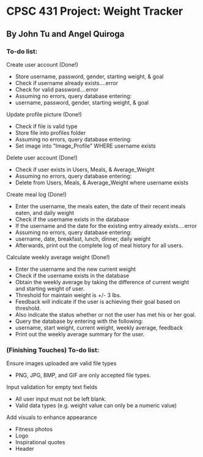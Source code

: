 # CPSC 431 Project: Weight Tracker
## By John Tu and Angel Quiroga

### To-do list:
Create user account (Done!) 
  - Store username, password, gender, starting weight, & goal
  - Check if username already exists....error
  - Check for valid password....error
  - Assuming no errors, query database entering:
  - username, password, gender, starting weight, & goal <br>

Update profile picture (Done!) 
  - Check if file is valid type
  - Store file into profiles folder
  - Assuming no errors, query database entering:
  - Set image into "Image_Profile" WHERE username exists <br>

Delete user account (Done!) 
  - Check if user exists in Users, Meals, & Average_Weight
  - Assuming no errors, query database entering:
  - Delete from Users, Meals, & Average_Weight where username exists <br>
  
Create meal log (Done!) 
  - Enter the username, the meals eaten, the date of their recent meals eaten, and daily weight
  - Check if the username exists in the database
  - If the username and the date for the existing entry already exists....error
  - Assuming no errors, query database entering:
  - username, date, breakfast, lunch, dinner, daily weight
  - Afterwards, print out the complete log of meal history for all users.<br>

Calculate weekly average weight (Done!) 
  - Enter the username and the new current weight
  - Check if the username exists in the database
  - Obtain the weekly average by taking the difference of current weight and starting weight of user.
  - Threshold for maintain weight is +/- 3 lbs.
  - Feedback will indicate if the user is achieving their goal based on threshold.
  - Also indicate the status whether or not the user has met his or her goal.
  - Query the database by entering with the following:
  - username, start weight, current weight, weekly average, feedback
  - Print out the weekly average summary for the user.<br>

### (Finishing Touches) To-do list:
Ensure images uploaded are valid file types
  - PNG, JPG, BMP, and GIF are only accepted file types.

Input validation for empty text fields
  - All user input must not be left blank.
  - Valid data types (e.g. weight value can only be a numeric value)

Add visuals to enhance appearance
  - Fitness photos
  - Logo
  - Inspirational quotes
  - Header
